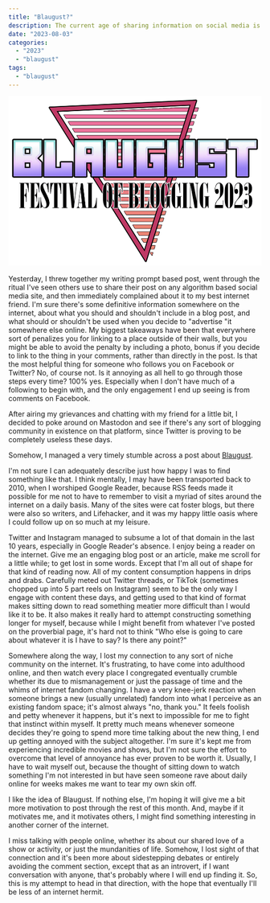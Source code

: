 ```yaml
---
title: "Blaugust?"
description: The current age of sharing information on social media is tedious as fuck. Written for Blaugust 2023.
date: "2023-08-03"
categories: 
  - "2023"
  - "blaugust"
tags: 
  - "blaugust"
---
```


![](images/image.png)

Yesterday, I threw together my writing prompt based post, went through the ritual I've seen others use to share their post on any algorithm based social media site, and then immediately complained about it to my best internet friend. I'm sure there's some definitive information somewhere on the internet, about what you should and shouldn't include in a blog post, and what should or shouldn't be used when you decide to "advertise "it somewhere else online. My biggest takeaways have been that everywhere sort of penalizes you for linking to a place outside of their walls, but you might be able to avoid the penalty by including a photo, bonus if you decide to link to the thing in your comments, rather than directly in the post. Is that the most helpful thing for someone who follows you on Facebook or Twitter? No, of course not. Is it annoying as all hell to go through those steps every time? 100% yes. Especially when I don't have much of a following to begin with, and the only engagement I end up seeing is from comments on Facebook.

After airing my grievances and chatting with my friend for a little bit, I decided to poke around on Mastodon and see if there's any sort of blogging community in existence on that platform, since Twitter is proving to be completely useless these days.

Somehow, I managed a very timely stumble across a post about [Blaugust](https://aggronaut.com/2023/07/12/blaugust-2023-is-coming/).

I'm not sure I can adequately describe just how happy I was to find something like that. I think mentally, I may have been transported back to 2010, when I worshiped Google Reader, because RSS feeds made it possible for me not to have to remember to visit a myriad of sites around the internet on a daily basis. Many of the sites were cat foster blogs, but there were also so writers, and Lifehacker, and it was my happy little oasis where I could follow up on so much at my leisure.

Twitter and Instagram managed to subsume a lot of that domain in the last 10 years, especially in Google Reader's absence. I enjoy being a reader on the internet. Give me an engaging blog post or an article, make me scroll for a little while; to get lost in some words. Except that I'm all out of shape for that kind of reading now. All of my content consumption happens in drips and drabs. Carefully meted out Twitter threads, or TikTok (sometimes chopped up into 5 part reels on Instagram) seem to be the only way I engage with content these days, and getting used to that kind of format makes sitting down to read something meatier more difficult than I would like it to be. It also makes it really hard to attempt constructing something longer for myself, because while I might benefit from whatever I've posted on the proverbial page, it's hard not to think "Who else is going to care about whatever it is I have to say? Is there any point?"

Somewhere along the way, I lost my connection to any sort of niche community on the internet. It's frustrating, to have come into adulthood online, and then watch every place I congregated eventually crumble whether its due to mismanagement or just the passage of time and the whims of internet fandom changing. I have a very knee-jerk reaction when someone brings a new (usually unrelated) fandom into what I perceive as an existing fandom space; it's almost always "no, thank you." It feels foolish and petty whenever it happens, but it's next to impossible for me to fight that instinct within myself. It pretty much means whenever someone decides they're going to spend more time talking about the new thing, I end up getting annoyed with the subject altogether. I'm sure it's kept me from experiencing incredible movies and shows, but I'm not sure the effort to overcome that level of annoyance has ever proven to be worth it. Usually, I have to wait myself out, because the thought of sitting down to watch something I'm not interested in but have seen someone rave about daily online for weeks makes me want to tear my own skin off.

I like the idea of Blaugust. If nothing else, I'm hoping it will give me a bit more motivation to post through the rest of this month. And, maybe if it motivates me, and it motivates others, I might find something interesting in another corner of the internet.

I miss talking with people online, whether its about our shared love of a show or activity, or just the mundanities of life. Somehow, I lost sight of that connection and it's been more about sidestepping debates or entirely avoiding the comment section, except that as an introvert, if I want conversation with anyone, that's probably where I will end up finding it. So, this is my attempt to head in that direction, with the hope that eventually I'll be less of an internet hermit.
